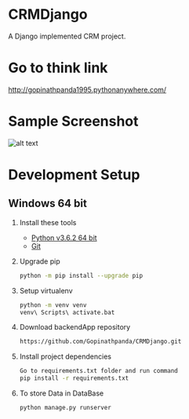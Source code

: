 # CRMDjango
A Django implemented CRM project.

# Go to think link
http://gopinathpanda1995.pythonanywhere.com/

# Sample Screenshot
   ![alt text](https://github.com/[username]/[reponame]/blob/[branch]/image.jpg?raw=true)
# Development Setup

## Windows 64 bit

1. Install these tools
    * [Python v3.6.2 64 bit](https://www.python.org/downloads/)
    * [Git](https://git-scm.com/download/win)


1. Upgrade pip

    ```bash
    python -m pip install --upgrade pip
    ```

1. Setup virtualenv

    ```bash
    python -m venv venv
    venv\ Scripts\ activate.bat
    ```


1. Download backendApp repository

    ```bash
    https://github.com/Gopinathpanda/CRMDjango.git
    ```

1. Install project dependencies

    ```bash
    Go to requirements.txt folder and run command
    pip install -r requirements.txt
    ```
1. To store Data in DataBase

     ```bash
    python manage.py runserver
    ```

